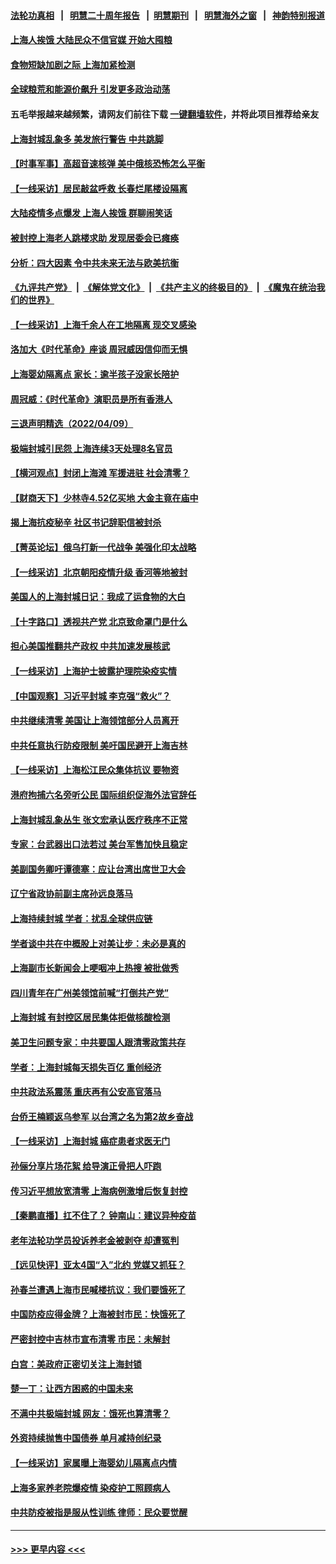 #### [法轮功真相](https://github.com/gfw-breaker/truth/blob/master/README.md?t=0) &nbsp;&nbsp;|&nbsp;&nbsp; [明慧二十周年报告](https://github.com/gfw-breaker/mh-reports/blob/master/README.md?t=0) &nbsp;&nbsp;|&nbsp;&nbsp;[明慧期刊](https://github.com/gfw-breaker/mh-qikan) &nbsp;&nbsp;|&nbsp;&nbsp; [明慧海外之窗](https://github.com/gfw-breaker/mh-news/blob/master/README.md?t=0) &nbsp;&nbsp;|&nbsp;&nbsp; [神韵特别报道](https://github.com/gfw-breaker/mh-news/blob/master/shenyun.md?t=0)
#### [上海人挨饿 大陆民众不信官媒 开始大囤粮](../pages/nsc413/n13708444.md?t=04110251) 
#### [食物短缺加剧之际 上海加紧检测](../pages/nsc413/n13708311.md?t=04110251) 
#### [全球粮荒和能源价飙升 引发更多政治动荡](../pages/nsc413/n13708301.md?t=04110251) 
#### 五毛举报越来越频繁，请网友们前往下载 [一键翻墙软件](https://github.com/gfw-breaker/ssr-accounts)，并将此项目推荐给亲友
#### [上海封城乱象多 美发旅行警告 中共跳脚](../pages/nsc413/n13708361.md?t=04110251) 
#### [【时事军事】高超音速核弹 美中俄核恐怖怎么平衡](../pages/nsc413/n13707414.md?t=04110251) 
#### [【一线采访】居民敲盆呼救 长春烂尾楼设隔离](../pages/nsc413/n13708309.md?t=04110251) 
#### [大陆疫情多点爆发 上海人挨饿 群聊闹笑话](../pages/nsc413/n13708167.md?t=04110251) 
#### [被封控上海老人跳楼求助 发现居委会已瘫痪](../pages/nsc413/n13708118.md?t=04110251) 
#### [分析：四大因素 令中共未来无法与欧美抗衡](../pages/nsc413/n13658579.md?t=04110251) 
#### [《九评共产党》](https://github.com/begood0513/9ping.md/blob/master/README.md) &nbsp;|&nbsp; [《解体党文化》](../../../../jtdwh.md/blob/master/README.md)  &nbsp;|&nbsp; [《共产主义的终极目的》](../../../../gczydzjmd.md/blob/master/README.md) &nbsp;|&nbsp; [《魔鬼在统治我们的世界》](../../../../mgztzwmdsj.md/blob/master/README.md) 
#### [【一线采访】上海千余人在工地隔离 现交叉感染](../pages/nsc413/n13708042.md?t=04110251) 
#### [洛加大《时代革命》座谈 周冠威因信仰而无惧](../pages/nsc413/n13708102.md?t=04110251) 
#### [上海婴幼隔离点 家长：逾半孩子没家长陪护](../pages/nsc413/n13708000.md?t=04110251) 
#### [周冠威：《时代革命》演职员是所有香港人](../pages/nsc413/n13708087.md?t=04110251) 
#### [三退声明精选（2022/04/09）](../pages/nsc413/n13708091.md?t=04110251) 
#### [极端封城引民怨 上海连续3天处理8名官员](../pages/nsc413/n13707998.md?t=04110251) 
#### [【横河观点】封闭上海滩 军援进驻 社会清零？](../pages/nsc413/n13707560.md?t=04110251) 
#### [【财商天下】少林寺4.52亿买地 大金主竟在庙中](../pages/nsc413/n13707350.md?t=04110251) 
#### [揭上海抗疫秘辛 社区书记辞职信被封杀](../pages/nsc413/n13707394.md?t=04110251) 
#### [【菁英论坛】俄乌打新一代战争 美强化印太战略](../pages/nsc413/n13707317.md?t=04110251) 
#### [【一线采访】北京朝阳疫情升级 香河等地被封](../pages/nsc413/n13707572.md?t=04110251) 
#### [美国人的上海封城日记：我成了运食物的大白](../pages/nsc413/n13707573.md?t=04110251) 
#### [【十字路口】透视共产党 北京致命罩门是什么](../pages/nsc413/n13706777.md?t=04110251) 
#### [担心美国推翻共产政权 中共加速发展核武](../pages/nsc413/n13707386.md?t=04110251) 
#### [【一线采访】上海护士披露护理院染疫实情](../pages/nsc413/n13707467.md?t=04110251) 
#### [【中国观察】习近平封城 李克强“救火”？](../pages/nsc413/n13706121.md?t=04110251) 
#### [中共继续清零 美国让上海领馆部分人员离开](../pages/nsc413/n13707038.md?t=04110251) 
#### [中共任意执行防疫限制 美吁国民避开上海吉林](../pages/nsc413/n13707124.md?t=04110251) 
#### [【一线采访】上海松江民众集体抗议 要物资](../pages/nsc413/n13706992.md?t=04110251) 
#### [港府拘捕六名旁听公民 国际组织促海外法官辞任](../pages/nsc413/n13707054.md?t=04110251) 
#### [上海封城乱象丛生 张文宏承认医疗秩序不正常](../pages/nsc413/n13706864.md?t=04110251) 
#### [专家：台武器出口法若过 美台军售加快且稳定](../pages/nsc413/n13706861.md?t=04110251) 
#### [美副国务卿吁谭德塞：应让台湾出席世卫大会](../pages/nsc413/n13706916.md?t=04110251) 
#### [辽宁省政协前副主席孙远良落马](../pages/nsc413/n13706770.md?t=04110251) 
#### [上海持续封城 学者：扰乱全球供应链](../pages/nsc413/n13706609.md?t=04110251) 
#### [学者谈中共在中概股上对美让步：未必是真的](../pages/nsc413/n13706020.md?t=04110251) 
#### [上海副市长新闻会上哽咽冲上热搜 被批做秀](../pages/nsc413/n13706462.md?t=04110251) 
#### [四川青年在广州美领馆前喊“打倒共产党”](../pages/nsc413/n13706272.md?t=04110251) 
#### [上海封城 有封控区居民集体拒做核酸检测](../pages/nsc413/n13705653.md?t=04110251) 
#### [美卫生问题专家：中共要国人跟清零政策共存](../pages/nsc413/n13705925.md?t=04110251) 
#### [学者：上海封城每天损失百亿 重创经济](../pages/nsc413/n13705947.md?t=04110251) 
#### [中共政法系震荡 重庆再有公安高官落马](../pages/nsc413/n13706004.md?t=04110251) 
#### [台侨王楠颖返乌参军 以台湾之名为第2故乡奋战](../pages/nsc413/n13706005.md?t=04110251) 
#### [【一线采访】上海封城 癌症患者求医无门](../pages/nsc413/n13706008.md?t=04110251) 
#### [孙俪分享片场花絮 给导演正骨把人吓跑](../pages/nsc413/n13705441.md?t=04110251) 
#### [传习近平想放宽清零 上海病例激增后恢复封控](../pages/nsc413/n13705453.md?t=04110251) 
#### [【秦鹏直播】扛不住了？ 钟南山：建议异种疫苗](../pages/nsc413/n13705628.md?t=04110251) 
#### [老年法轮功学员投诉养老金被剥夺 却遭冤判](../pages/nsc413/n13697069.md?t=04110251) 
#### [【远见快评】亚太4国“入”北约 党媒又抓狂？](../pages/nsc413/n13705644.md?t=04110251) 
#### [孙春兰遭遇上海市民喊楼抗议：我们要饿死了](../pages/nsc413/n13705475.md?t=04110251) 
#### [中国防疫应得金牌？上海被封市民：快饿死了](../pages/nsc413/n13705106.md?t=04110251) 
#### [严密封控中吉林市宣布清零 市民：未解封](../pages/nsc413/n13705529.md?t=04110251) 
#### [白宫：美政府正密切关注上海封锁](../pages/nsc413/n13705565.md?t=04110251) 
#### [楚一丁：让西方困惑的中国未来](../pages/nsc413/n13695518.md?t=04110251) 
#### [不满中共极端封城 网友：饿死也算清零？](../pages/nsc413/n13705469.md?t=04110251) 
#### [外资持续抛售中国债券 单月减持创纪录](../pages/nsc413/n13705447.md?t=04110251) 
#### [【一线采访】家属曝上海婴幼儿隔离点内情](../pages/nsc413/n13704652.md?t=04110251) 
#### [上海多家养老院爆疫情 染疫护工照顾病人](../pages/nsc413/n13705231.md?t=04110251) 
#### [中共防疫被指是服从性训练 律师：民众要觉醒](../pages/nsc413/n13705070.md?t=04110251) 

----
#### [ >>> 更早内容 <<< ](../indexes/nsc413-earlier.md)
